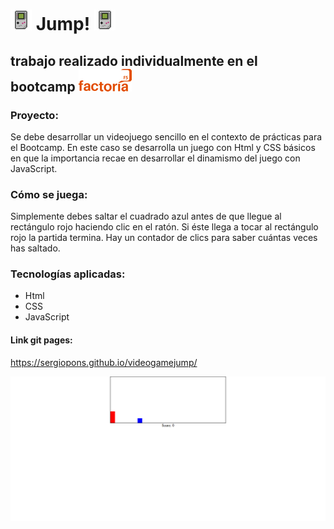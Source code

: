 # ![](images/retrogame1.png)  Jump!  ![](images/retrogame1.png)

## trabajo realizado individualmente en el bootcamp ![](images/factoriaF5r.png)

### Proyecto:

 Se debe desarrollar un videojuego sencillo en el contexto de prácticas para el Bootcamp. 
 En este caso se desarrolla un juego con Html y CSS básicos en que la importancia recae en desarrollar el dinamismo del juego con JavaScript. 
 
### Cómo se juega:

Simplemente debes saltar el cuadrado azul antes de que llegue al rectángulo rojo haciendo clic en el ratón. Si éste llega a tocar al rectángulo rojo la partida termina.
Hay un contador de clics para saber cuántas veces has saltado.

### Tecnologías aplicadas:

- Html
- CSS
- JavaScript

    
#### Link git pages:
https://sergiopons.github.io/videogamejump/






![](images/jumpgame.png)
